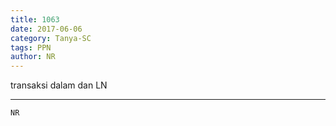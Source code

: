 ```yaml
---
title: 1063
date: 2017-06-06
category: Tanya-SC
tags: PPN
author: NR
---
```


transaksi dalam dan LN

---



`NR`
